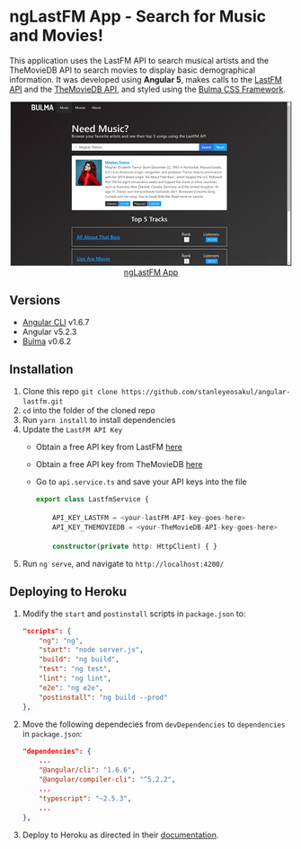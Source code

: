 # ngLastFM App - Search for Music and Movies!
This application uses the LastFM API to search musical artists and the TheMovieDB API to search movies to display basic demographical information.  It was developed using **Angular 5**, makes calls to the [LastFM API](https://www.last.fm/api) and the [TheMovieDB API](https://developers.themoviedb.org/3/getting-started/introduction), and styled using the [Bulma CSS Framework](https://bulma.io).

<p align="center">
    <img width="500" height="292" src="./src/assets/images/homepage.png"><br>
    <a href="http://nglastfm.herokuapp.com/" target="_blank">ngLastFM App</a>
</p>

## Versions
* [Angular CLI](https://github.com/angular/angular-cli) v1.6.7
* Angular v5.2.3
* [Bulma](https://bulma.io) v0.6.2

## Installation
1. Clone this repo `git clone https://github.com/stanleyeosakul/angular-lastfm.git`
1. `cd` into the folder of the cloned repo
1. Run `yarn install` to install dependencies
1. Update the `LastFM API Key`
    * Obtain a free API key from LastFM [here](https://www.last.fm/api)
    * Obtain a free API key from TheMovieDB [here](https://www.themoviedb.org)
    * Go to `api.service.ts` and save your API keys into the file

        ```typescript
        export class LastfmService {

            API_KEY_LASTFM = <your-lastFM-API-key-goes-here>
            API_KEY_THEMOVIEDB = <your-TheMovieDB-API-key-goes-here>

            constructor(private http: HttpClient) { }
        ```
1. Run `ng serve`, and navigate to `http://localhost:4200/`

## Deploying to Heroku
1. Modify the `start` and `postinstall` scripts in `package.json` to:

    ```json
    "scripts": {
        "ng": "ng",
        "start": "node server.js",
        "build": "ng build",
        "test": "ng test",
        "lint": "ng lint",
        "e2e": "ng e2e",
        "postinstall": "ng build --prod"
    },
    ```
2. Move the following dependecies from `devDependencies` to `dependencies` in `package.json`:

    ```json
    "dependencies": {
        ...
        "@angular/cli": "1.6.6",
        "@angular/compiler-cli": "^5.2.2",
        ...
        "typescript": "~2.5.3",
        ...
    },
    ```
5. Deploy to Heroku as directed in their [documentation](https://devcenter.heroku.com/articles/git).